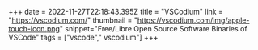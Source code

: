 +++
date = 2022-11-27T22:18:43.395Z
title = "VSCodium"
link = "https://vscodium.com/"
thumbnail = "https://vscodium.com/img/apple-touch-icon.png"
snippet="Free/Libre Open Source Software Binaries of VSCode"
tags = ["vscode"," vscodium"]
+++
